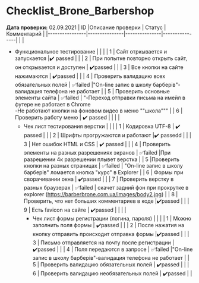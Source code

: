 # Checklist_Brone_Barbershop


 **Дата проверки:** 02.09.2021
| ID          |Описание проверки                                           | Статус   | Комментарий | 
|----------------|---------------|---------------|----------------|
|   |     <ul><li>   Функциональное тестирование			                         |    |       | 
| 1          | Сайт отркывается и запускается                               |:heavy_check_mark: passed   |       | 
| 2          | При попытке повторно открыть сайт, он открывается и доступен | :heavy_check_mark:passed   |       | 
| 3          | Все кнопки на сайте нажимаются                               | :heavy_check_mark:passed   |       | 
| 4          | Проверить валидацию всех обязательных полей                  | :white_check_mark:failed   |"On-line запис в школу барберів"-валидация телефона не работает       | 
| 5          | Проверить основные элементы сайта                            | :white_check_mark:failed   | "-Переход отправки письма на имейл в футере не работает в Chrome <br/> -Не работают кнопки на фоновом видео в меню ""школа"""      | 
| 6          | Проверить работу меню                                        | :heavy_check_mark: passed   |       | 
|    |     <ul><li> Чек лист тестирования верстки					                         |    |       | 
| 1          | Кодировка UTF-8                            | :heavy_check_mark: passed   |       | 
| 2          | Шрифты прогружаются и работают |:heavy_check_mark: passedd   |       | 
| 3          | Нет ошибок HTML и CSS                              | :heavy_check_mark: passed   |       | 
| 4          | Проверить элементы на разных разрешениях экранов                  | :white_check_mark:failed  |При разрешении 4к разрешении плывет верстка       | 
| 5          |Проверить кнопки на разных страницах                           | :white_check_mark:failed  | "On-line запис в школу барберів" ломается кнопка "курс" в Explorer     | 
| 6          | Формы при сворачивании окна                                      | :heavy_check_mark:passed  |       | 
| 7          | Проверить верстку в разных браузерах                                      | :white_check_mark:failed  |   скачет задний фон при прокрутке в explorer (https://barberbrone.com.ua/images/body2.jpg)    | 
| 8          | Проверить, что нет больших комментариев в коде                                   |:heavy_check_mark:passed    |       | 
| 9          | Есть favicon на сайте                                     | :heavy_check_mark:passed    |       | 
|   |     <ul><li>   Чек лист формы регистрации (логина, пароля)						                         |    |       | 
| 1          | Можно заполнить поля формы                             | :heavy_check_mark:passed   |       | 
| 2          | После нажатия на кнопку отправить происходит отправка формы |:heavy_check_mark:passed    |       | 
| 3          | Письмо отправляется на почту после регистрации                              | :heavy_check_mark:passed    |       | 
| 4          | Поля передаются в запросе                  | :white_check_mark:failed  |"On-line запис в школу барберів"-валидация телефона не работает       | 
| 5          | Проверить валидацию обязательных полей                            | :heavy_check_mark:passed  |       | 
| 6          | Проверить валидацию необязательных полей                                       | :heavy_check_mark:passed   |       |



